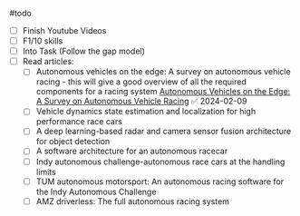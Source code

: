 #todo 
- [ ] Finish Youtube Videos
- [ ] F1/10 skills
- [ ] Into Task (Follow the gap model)
- [ ] Read articles:
	- [ ] Autonomous vehicles on the edge: A survey on autonomous vehicle racing - this will give  a good overview of all the required components for a racing system  [Autonomous Vehicles on the Edge: A Survey on Autonomous Vehicle Racing](Autonomous_Vehicles_on_the_Edge_A_Survey_on_Autonomous_Vehicle_Racing.pdf) ✅ 2024-02-09
	- [ ] Vehicle dynamics state estimation and localization for high performance race cars
	- [ ] A deep learning-based radar and camera sensor fusion architecture for object detection
	- [ ] A software architecture for an autonomous racecar
	- [ ] Indy autonomous challenge-autonomous race cars at the handling limits
	- [ ] TUM autonomous motorsport: An autonomous racing software for the Indy Autonomous  Challenge
	- [ ] AMZ driverless: The full autonomous racing system